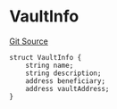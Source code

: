 # VaultInfo
[Git Source](https://github.com/stake-for-impact/stake-for-impact-contracts/blob/41d39fa73e1fd805ac874252d72e779f9bd6f027/src/VaultFactory.sol)


```solidity
struct VaultInfo {
    string name;
    string description;
    address beneficiary;
    address vaultAddress;
}
```

